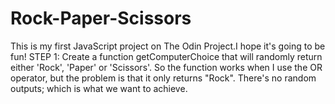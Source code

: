 # Rock-Paper-Scissors
This is my first JavaScript project on The Odin Project.I hope  it's going to be fun!
 STEP 1: Create a function getComputerChoice that will randomly return either 'Rock', 'Paper' or 'Scissors'.
So the function works when I use the OR operator, but the problem is that it only returns "Rock". There's no random outputs; which is what we want to achieve.
